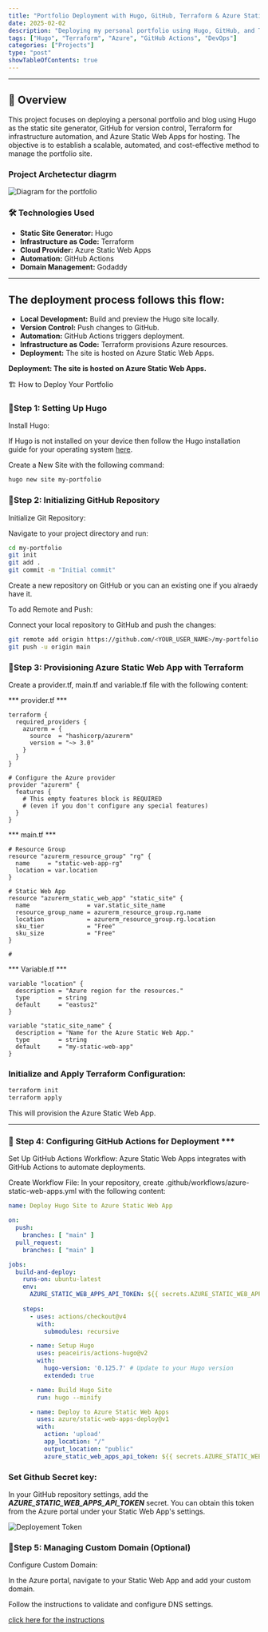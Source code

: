 ```yaml
---
title: "Portfolio Deployment with Hugo, GitHub, Terraform & Azure Static Web Apps"
date: 2025-02-02
description: "Deploying my personal portfolio using Hugo, GitHub, and Terraform on Azure."
tags: ["Hugo", "Terraform", "Azure", "GitHub Actions", "DevOps"]
categories: ["Projects"]
type: "post"
showTableOfContents: true
---
```


---

## 📌 Overview

This project focuses on deploying a personal portfolio and blog using Hugo as the static site generator, GitHub for version control, Terraform for infrastructure automation, and Azure Static Web Apps for hosting. The objective is to establish a scalable, automated, and cost-effective method to manage the portfolio site.

### Project Archetectur diagrm
![Diagram for the portfolio](/images/myhugoportofolio.png)

### 🛠️ Technologies Used

- **Static Site Generator:** Hugo
- **Infrastructure as Code:** Terraform
- **Cloud Provider:** Azure Static Web Apps
- **Automation:** GitHub Actions
- **Domain Management:** Godaddy

---
## The deployment process follows this flow:


- **Local Development:** Build and preview the Hugo site locally.
- **Version Control:** Push changes to GitHub.
- **Automation:** GitHub Actions triggers deployment.
- **Infrastructure as Code:** Terraform provisions Azure resources.
- **Deployment:** The site is hosted on Azure Static Web Apps.


**Deployment: The site is hosted on Azure Static Web Apps.**

🏗️ How to Deploy Your Portfolio

### 🔹Step 1: Setting Up Hugo

Install Hugo:

If Hugo is not installed on your device then follow the Hugo installation guide for your operating system [here](https://gohugo.io/installation/).

Create a New Site with the following command:

```sh
hugo new site my-portfolio
```

### 🔹Step 2: Initializing GitHub Repository

Initialize Git Repository:

Navigate to your project directory and run:

```sh
cd my-portfolio
git init
git add .
git commit -m "Initial commit"
```

Create a new repository on GitHub or you can an existing one if you alraedy have it.

To add Remote and Push:

Connect your local repository to GitHub and push the changes:

```sh
git remote add origin https://github.com/<YOUR_USER_NAME>/my-portfolio.git
git push -u origin main
```

### 🔹Step 3: Provisioning Azure Static Web App with Terraform
Create a provider.tf, main.tf and variable.tf file with the following content:

*** provider.tf ***

```t
terraform {
  required_providers {
    azurerm = {
      source  = "hashicorp/azurerm"
      version = "~> 3.0"
    }
  }
}

# Configure the Azure provider
provider "azurerm" {
  features {
    # This empty features block is REQUIRED
    # (even if you don't configure any special features)
  }
}
```

*** main.tf ***

```t
# Resource Group
resource "azurerm_resource_group" "rg" {
  name     = "static-web-app-rg"
  location = var.location
}

# Static Web App
resource "azurerm_static_web_app" "static_site" {
  name                = var.static_site_name
  resource_group_name = azurerm_resource_group.rg.name
  location            = azurerm_resource_group.rg.location
  sku_tier            = "Free"
  sku_size            = "Free"
}

#
```


*** Variable.tf ***

```t
variable "location" {
  description = "Azure region for the resources."
  type        = string
  default     = "eastus2"
}

variable "static_site_name" {
  description = "Name for the Azure Static Web App."
  type        = string
  default     = "my-static-web-app"
}
```


### Initialize and Apply Terraform Configuration:

```sh
terraform init
terraform apply
```
This will provision the Azure Static Web App.

---
### 🔹 Step 4: Configuring GitHub Actions for Deployment ***

Set Up GitHub Actions Workflow: Azure Static Web Apps integrates with GitHub Actions to automate deployments.

Create Workflow File: In your repository, create .github/workflows/azure-static-web-apps.yml with the following content:

``` yml
name: Deploy Hugo Site to Azure Static Web App

on:
  push:
    branches: [ "main" ]
  pull_request:
    branches: [ "main" ]

jobs:
  build-and-deploy:
    runs-on: ubuntu-latest
    env:
      AZURE_STATIC_WEB_APPS_API_TOKEN: ${{ secrets.AZURE_STATIC_WEB_APPS_API_TOKEN }}
    
    steps:
      - uses: actions/checkout@v4
        with:
          submodules: recursive

      - name: Setup Hugo
        uses: peaceiris/actions-hugo@v2
        with:
          hugo-version: '0.125.7' # Update to your Hugo version
          extended: true

      - name: Build Hugo Site
        run: hugo --minify

      - name: Deploy to Azure Static Web Apps
        uses: azure/static-web-apps-deploy@v1
        with:
          action: 'upload'
          app_location: "/"
          output_location: "public"
          azure_static_web_apps_api_token: ${{ secrets.AZURE_STATIC_WEB_APPS_API_TOKEN }}
```

### Set Github Secret key: 
In your GitHub repository settings, add the ***AZURE_STATIC_WEB_APPS_API_TOKEN***  secret. 
You can obtain this token from the Azure portal under your Static Web App's settings.

![Deployement Token ](/images/APiToken.png)



### 🔹Step 5: Managing Custom Domain (Optional)

Configure Custom Domain:

In the Azure portal, navigate to your Static Web App and add your custom domain. 

Follow the instructions to validate and configure DNS settings.

[click here for the instructions](https://learn.microsoft.com/en-us/azure/static-web-apps/custom-domain)


